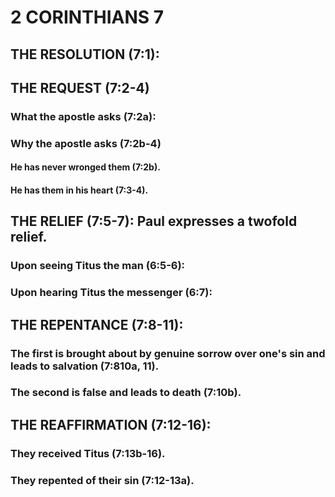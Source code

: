 ---
---
# 2 CORINTHIANS 7 
## THE RESOLUTION (7:1): 
## THE REQUEST (7:2-4) 
###  What the apostle asks (7:2a): 
###  Why the apostle asks (7:2b-4) 
####  He has never wronged them (7:2b). 
####  He has them in his heart (7:3-4). 
## THE RELIEF (7:5-7): Paul expresses a twofold relief. 
###  Upon seeing Titus the man (6:5-6): 
###  Upon hearing Titus the messenger (6:7): 
## THE REPENTANCE (7:8-11): 
###  The first is brought about by genuine sorrow over one\'s sin and leads to salvation (7:810a, 11). 
###  The second is false and leads to death (7:10b). 
## THE REAFFIRMATION (7:12-16): 
###  They received Titus (7:13b-16). 
###  They repented of their sin (7:12-13a). 
